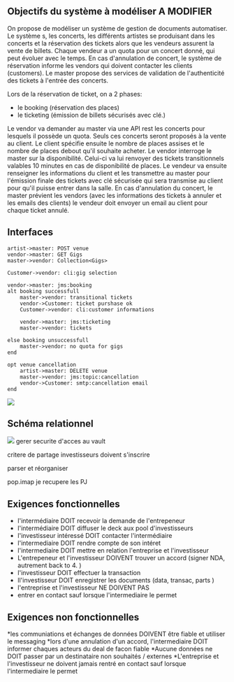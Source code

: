 ## Objectifs du système à modéliser A MODIFIER


On propose de modéliser un système de gestion de documents automatiser. Le système s, les concerts, les différents artistes se produisant dans les concerts et la réservation des tickets alors que les vendeurs assurent la vente de billets. Chaque vendeur a un quota pour un concert donné, qui peut évoluer avec le temps.
En cas d'annulation de concert, le système de réservation informe les vendors qui doivent contacter les clients (customers). Le master propose des services de validation de l'authenticité des tickets à l'entrée des concerts.

Lors de la réservation de ticket, on a 2 phases:
- le booking (réservation des places)
- le ticketing (émission de billets sécurisés avec clé.)

Le vendor va demander au master via une API rest les concerts pour lesquels il possède un quota. Seuls ces concerts seront proposés à la vente au client.
Le client spécifie ensuite le nombre de places assises et le nombre de places debout qu'il souhaite acheter. Le vendor interroge le master sur la disponibilité. Celui-ci va lui renvoyer des tickets transitionnels valables 10 minutes en cas de disponibilité de places.
Le vendeur va ensuite renseigner les informations du client et les transmettre au master pour l'émission finale des tickets avec clé sécurisée qui sera transmise au client pour qu'il puisse entrer dans la salle.
En cas d'annulation du concert, le master prévient les vendors (avec les informations des tickets à annuler et les emails des clients) le vendeur doit envoyer un email au client pour chaque ticket annulé.

## Interfaces

```
artist->master: POST venue
vendor->master: GET Gigs
master->vendor: Collection<Gigs>

Customer->vendor: cli:gig selection

vendor->master: jms:booking
alt booking successfull
    master->vendor: transitional tickets
    vendor->Customer: ticket purshase ok
    Customer->vendor: cli:customer informations
    
    vendor->master: jms:ticketing
    master->vendor: tickets

else booking unsuccessfull
    master->vendor: no quota for gigs
end

opt venue cancellation
    artist->master: DELETE venue
    master->vendor: jms:topic:cancellation
    vendor->Customer: smtp:cancellation email
end
```
![](seqDiagram.png)

## Schéma relationnel

![](EER.png)
gerer securite d'acces au vault 

critere de partage
investisseurs doivent s'inscrire

parser et réorganiser

pop.imap je recupere les PJ


## Exigences fonctionnelles


* l'intermédiaire DOIT recevoir la demande de l'entrepeneur 
* l'intermédiaire DOIT diffuser le deck aux pool d'investisseurs
* l'investisseur intéressé DOIT contacter l'intermédiaire
* l'intermediaire DOIT rendre compte de son intéret
* l'intermediaire DOIT mettre en relation l'entreprise et l'investisseur
* L'entrepeneur et l'investisseur DOIVENT trouver un accord (signer NDA, autrement back to 4. )
* l'investisseur DOIT effectuer la transaction
* ll'investisseur DOIT enregistrer les documents (data, transac, parts )
* l'entreprise et l'investisseur NE DOIVENT PAS
*  entrer en contact sauf lorsque l'intermediaire le permet

## Exigences non fonctionnelles

*les communiations et échanges de données DOIVENT être fiable et utiliser le messaging
*lors d'une annulation d'un accord, l'intermediaire  DOIT informer chaques acteurs du deal de facon fiable
*Aucune données ne DOIT passer par un destinataire non souhaités  / externes
*L'entreprise et l'investisseur ne doivent jamais rentré en contact sauf lorsque l'intermediaire le permet

